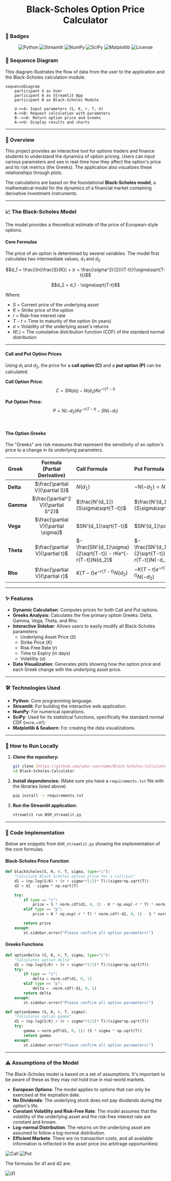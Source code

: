 <div align="center">
  <h1>Black-Scholes Option Price Calculator</h1>
</div>


### 📌 Badges
<!-- Add your badges here -->
<!-- Add your badges here -->
<p align="center">
  <img src="https://img.shields.io/badge/Python-3.9-0052CC?style=for-the-badge&logo=python&logoColor=white" alt="Python">
  <img src="https://img.shields.io/badge/Streamlit-1.12.0-0077B6?style=for-the-badge&logo=streamlit&logoColor=white" alt="Streamlit">
  <img src="https://img.shields.io/badge/NumPy-1.24.0-1E90FF?style=for-the-badge&logo=numpy&logoColor=white" alt="NumPy">
  <img src="https://img.shields.io/badge/SciPy-1.10.0-2196F3?style=for-the-badge&logo=scipy&logoColor=white" alt="SciPy">
  <img src="https://img.shields.io/badge/Matplotlib-3.6.0-4682B4?style=for-the-badge&logo=matplotlib&logoColor=white" alt="Matplotlib">
  <img src="https://img.shields.io/badge/License-MIT-007ACC?style=for-the-badge" alt="License">
</p>


### 🔄 Sequence Diagram
This diagram illustrates the flow of data from the user to the application and the Black-Scholes calculation module.

```mermaid
sequenceDiagram
    participant U as User
    participant A as Streamlit App
    participant B as Black-Scholes Module

    U->>A: Input parameters (S, K, r, T, σ)
    A->>B: Request calculation with parameters
    B-->>A: Return option price and Greeks
    A->>U: Display results and charts
```

---

### 📖 Overview
This project provides an interactive tool for options traders and finance students to understand the dynamics of option pricing. Users can input various parameters and see in real-time how they affect the option's price and its risk metrics (the Greeks). The application also visualizes these relationships through plots.

The calculations are based on the foundational **Black-Scholes model**, a mathematical model for the dynamics of a financial market containing derivative investment instruments.

---

### 📈 The Black-Scholes Model
The model provides a theoretical estimate of the price of European-style options.

#### Core Formulas
The price of an option is determined by several variables. The model first calculates two intermediate values, $d_1$ and $d_2$.

$$d_1 = \frac{\ln(\frac{S}{K}) + (r + \frac{\sigma^2}{2})(T-t)}{\sigma\sqrt{T-t}}$$

$$d_2 = d_1 - \sigma\sqrt{T-t}$$


Where:
- $S$ = Current price of the underlying asset
- $K$ = Strike price of the option
- $r$ = Risk-free interest rate
- $T-t$ = Time to maturity of the option (in years)
- $\sigma$ = Volatility of the underlying asset's returns
- $N(.)$ = The cumulative distribution function (CDF) of the standard normal distribution

---

#### Call and Put Option Prices

Using $d_1$ and $d_2$, the price for a **call option (C)** and a **put option (P)** can be calculated.

**Call Option Price:**
$$C = SN(d_1) - N(d_2)Ke^{-r(T-t)}$$


**Put Option Price:**
$$P = N(-d_2)Ke^{-r(T-t)} - SN(-d_1)$$


<br>

#### The Option Greeks

The "Greeks" are risk measures that represent the sensitivity of an option's price to a change in its underlying parameters.

| Greek | Formula (Partial Derivative) | Call Formula | Put Formula |
| :--- | :---: | :--- | :--- |
| **Delta** | $\frac{\partial V}{\partial S}$ | $N(d_1)$ | $-N(-d_1) = N(d_1) - 1$ |
| **Gamma** | $\frac{\partial^2 V}{\partial S^2}$ | $\frac{N'(d_1)}{S\sigma\sqrt{T-t}}$ | $\frac{N'(d_1)}{S\sigma\sqrt{T-t}}$ |
| **Vega** | $\frac{\partial V}{\partial \sigma}$ | $SN'(d_1)\sqrt{T-t}$ | $SN'(d_1)\sqrt{T-t}$ |
| **Theta** | $\frac{\partial V}{\partial t}$ | $-\frac{SN'(d_1)\sigma}{2\sqrt{T-t}} - rKe^{-r(T-t)}N(d_2)$ | $-\frac{SN'(d_1)\sigma}{2\sqrt{T-t}} + rKe^{-r(T-t)}N(-d_2)$ |
| **Rho** | $\frac{\partial V}{\partial r}$ | $K(T-t)e^{-r(T-t)}N(d_2)$ | $-K(T-t)e^{-r(T-t)}N(-d_2)$ |

---

### ✨ Features

- **Dynamic Calculation**: Computes prices for both Call and Put options.
- **Greeks Analysis**: Calculates the five primary option Greeks: Delta, Gamma, Vega, Theta, and Rho.
- **Interactive Sidebar**: Allows users to easily modify all Black-Scholes parameters:
    - Underlying Asset Price ($S$)
    - Strike Price ($K$)
    - Risk-Free Rate ($r$)
    - Time to Expiry (in days)
    - Volatility ($\sigma$)
- **Data Visualization**: Generates plots showing how the option price and each Greek change with the underlying asset price.

---

### 🛠️ Technologies Used

- **Python**: Core programming language.
- **Streamlit**: For building the interactive web application.
- **NumPy**: For numerical operations.
- **SciPy**: Used for its statistical functions, specifically the standard normal CDF (`norm.cdf`).
- **Matplotlib & Seaborn**: For creating the data visualizations.

---

### 🚀 How to Run Locally

1.  **Clone the repository:**
    ```sh
    git clone [https://github.com/your-username/Black-Scholes-Calculator.git](https://github.com/your-username/Black-Scholes-Calculator.git)
    cd Black-Scholes-Calculator
    ```
2.  **Install dependencies:**
    (Make sure you have a `requirements.txt` file with the libraries listed above)
    ```sh
    pip install -r requirements.txt
    ```
3.  **Run the Streamlit application:**
    ```sh
    streamlit run BSM_streamlit.py
    ```

---

### 🐍 Code Implementation

Below are snippets from `BSM_streamlit.py` showing the implementation of the core formulas.

#### Black-Scholes Price Function

```python
def blackScholes(S, K, r, T, sigma, type="c"):
    "Calculate Black Scholes option price for a call/put"
    d1 = (np.log(S/K) + (r + sigma**2/2)* T)/(sigma*np.sqrt(T))
    d2 = d1 - sigma * np.sqrt(T)

    try:
        if type == "c":
            price = S * norm.cdf(d1, 0, 1) - K * np.exp(-r * T) * norm.cdf(d2, 0, 1)
        elif type == "p":
            price = K * np.exp(-r * T) * norm.cdf(-d2, 0, 1) - S * norm.cdf(-d1, 0, 1)

        return price
    except:  
        st.sidebar.error("Please confirm all option parameters!")
```

#### Greeks Functions

```python
def optionDelta (S, K, r, T, sigma, type="c"):
    "Calculates option delta"
    d1 = (np.log(S/K) + (r + sigma**2/2)* T)/(sigma*np.sqrt(T))
    try:
        if type == "c":
            delta = norm.cdf(d1, 0, 1)
        elif type == "p":
            delta = -norm.cdf(-d1, 0, 1)
        return delta
    except:
        st.sidebar.error("Please confirm all option parameters!")

def optionGamma (S, K, r, T, sigma):
    "Calculates option gamma"
    d1 = (np.log(S/K) + (r + sigma**2/2)* T)/(sigma*np.sqrt(T))
    try:
        gamma = norm.pdf(d1, 0, 1)/ (S * sigma * np.sqrt(T))
        return gamma
    except:
        st.sidebar.error("Please confirm all option parameters!")
```

---

### ⚠️ Assumptions of the Model

The Black-Scholes model is based on a set of assumptions. It's important to be aware of these as they may not hold true in real-world markets.

- **European Options**: The model applies to options that can only be exercised at the expiration date.
- **No Dividends**: The underlying stock does not pay dividends during the option's life.
- **Constant Volatility and Risk-Free Rate**: The model assumes that the volatility of the underlying asset and the risk-free interest rate are constant and known.
- **Log-normal Distribution**: The returns on the underlying asset are assumed to follow a log-normal distribution.
- **Efficient Markets**: There are no transaction costs, and all available information is reflected in the asset price (no arbitrage opportunities)



![Call](call-formula.jpg)
![Put](put-formula.jpg)

The formulas for d1 and d2 are:

![d1](d1-d2-formula.jpg)

